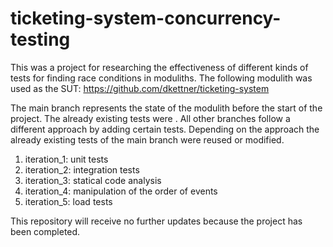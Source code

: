 # ticketing-system-concurrency-testing

This was a project for researching the effectiveness of different kinds of tests for finding race conditions in moduliths.
The following modulith was used as the SUT: https://github.com/dkettner/ticketing-system

The main branch represents the state of the modulith before the start of the project. The already existing tests were .
All other branches follow a different approach by adding certain tests. Depending on the approach the already existing tests of the main branch were reused or modified.

1. iteration_1: unit tests
1. iteration_2: integration tests
1. iteration_3: statical code analysis
1. iteration_4: manipulation of the order of events
1. iteration_5: load tests

This repository will receive no further updates because the project has been completed.
